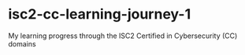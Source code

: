 # isc2-cc-learning-journey-1
My learning progress through the ISC2 Certified in Cybersecurity (CC) domains
